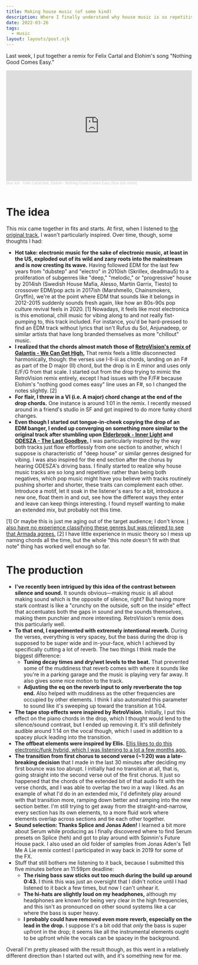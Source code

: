 ```yaml
---
title: Making house music (of some kind)
description: Where I finally understand why house music is so repetitive
date: 2022-03-26
tags:
  - music
layout: layouts/post.njk
---
```


Last week, I put together a remix for Felix Cartal and Elohim's song "Nothing Good Comes Easy."

<iframe width="100%" height="300" scrolling="no" frameborder="no" allow="autoplay" src="https://w.soundcloud.com/player/?url=https%3A//api.soundcloud.com/tracks/1237713478&color=%235c5c5c&auto_play=false&hide_related=true&show_comments=false&show_user=true&show_reposts=false&show_teaser=false&visual=true"></iframe><div style="font-size: 10px; color: #cccccc;line-break: anywhere;word-break: normal;overflow: hidden;white-space: nowrap;text-overflow: ellipsis; font-family: Interstate,Lucida Grande,Lucida Sans Unicode,Lucida Sans,Garuda,Verdana,Tahoma,sans-serif;font-weight: 100;"><a href="https://soundcloud.com/blueticksound" title="blue tick" target="_blank" style="color: #cccccc; text-decoration: none;">blue tick</a> · <a href="https://soundcloud.com/blueticksound/felix-cartal-feat-elohim-nothing-good-comes-easy-blue-tick-remix" title="Felix Cartal feat. Elohim - Nothing Good Comes Easy (blue tick remix)" target="_blank" style="color: #cccccc; text-decoration: none;">Felix Cartal feat. Elohim - Nothing Good Comes Easy (blue tick remix)</a></div><br />

# The idea
This mix came together in fits and starts. At first, when I listened to [the original track](https://www.youtube.com/watch?v=lyUB6iz6b1w), I wasn't particularly inspired. Over time, though, some thoughts I had:

* **Hot take: electronic music for the sake of electronic music, at least in the US, exploded out of its wild and zany roots into the mainstream and is now cresting its wave.** Having followed EDM for the last few years from "dubstep" and "electro" in 2010ish (Skrillex, deadmau5) to a proliferation of subgenres like "deep," "melodic," or "progressive" house by 2014ish (Swedish House Mafia, Alesso, Martin Garrix, Tiesto) to crossover EDM/pop acts in 2017ish (Marshmello, Chainsmokers, Gryffin), we're at the point where EDM that sounds like it belongs in 2012-2015 suddenly sounds fresh again, like how an 80s-90s pop culture revival feels in 2020. [1] Nowadays, it feels like most electronica is this emotional, chill music for vibing along to and not really fist-pumping to, this track included. For instance, you'd be hard-pressed to find an EDM track without lyrics that isn't Rufus du Sol, Anjunadeep, or similar artists that have long branded themselves as more "chillout" music.
* **I realized that the chords almost match those of [RetroVision's remix of Galantis - We Can Get High.](https://www.youtube.com/watch?v=5PeYXJHi2HU)** That remix feels a little disconnected harmonically, though: the verses use I-II-iii as chords, landing on an F# as part of the D major (II) chord, but the drop is in E minor and uses only E/F/G from that scale. I started out from the drop trying to mimic the RetroVision remix entirely, except I had issues with the F/F# because Elohim's "nothing good comes easy" line uses an F#, so I changed the notes slightly. [2]
* **For flair, I threw in a VI (i.e. A major) chord change at the end of the drop chords.** One instance is around 1:01 in the remix. I recently messed around in a friend's studio in SF and got inspired to do more funky chord changes.
* **Even though I started out tongue-in-cheek copying the drop of an EDM banger, I ended up converging on something more similar to the original track after stumbling upon [Elderbrook - Inner Light](https://www.youtube.com/watch?v=4DPCHufDWJQ) and [ODESZA - The Last Goodbye.](https://www.youtube.com/watch?v=GpuUOl6ddVI)** I was particularly inspired by the way both tracks just flow effortlessly from one section to another, which I suppose is characteristic of "deep house" or similar genres designed for vibing.  I was also inspired for the end section after the chorus by hearing ODESZA's driving bass. I finally started to realize why house music tracks are so long and repetitive: rather than being both negatives, which pop music might have you believe with tracks routinely pushing shorter and shorter, these traits can complement each other. Introduce a motif, let it soak in the listener's ears for a bit, introduce a new one, float them in and out, see how the different ways they enter and leave can keep things interesting. I found myself wanting to make an extended mix, but probably not this time.

[1] Or maybe this is just me aging out of the target audience; I don't know. [I also have no experience classifying these genres but was relieved to see that Armada agrees.](https://www.armadamusic.com/news/house-music)
[2] I have little experience in music theory so I mess up naming chords all the time, but the whole "this note doesn't fit with that note" thing has worked well enough so far.

# The production
* **I've recently been intrigued by this idea of the contrast between silence and sound.** It sounds obvious—making music is all about making sound which is the opposite of silence, right? But having more stark contrast is like a "crunchy on the outside, soft on the inside" effect that accentuates both the gaps in sound and the sounds themselves, making them punchier and more interesting. RetroVision's remix does this particularly well.
* **To that end, I experimented with extremely intentional reverb.** During the verses, everything is very spacey, but the bass during the drop is supposed to be super wide and in-your-face, which I achieved by specifically cutting a lot of reverb. The two things I think made the biggest difference:
  - **Tuning decay times and dry/wet levels to the beat.** That prevented some of the muddiness that reverb comes with where it sounds like you're in a parking garage and the music is playing very far away. It also gives some nice motion to the track.
  - **Adjusting the eq on the reverb input to only reverberate the top end.** Also helped with muddiness as the other frequencies are occupied by other elements. I think I also automated this parameter to sound like it's sweeping up toward the transition at 1:04.
* **The tape stop effects were inspired by RetroVision.** Initially, I put this effect on the piano chords in the drop, which I thought would lend to the silence/sound contrast, but I ended up removing it. It's still definitely audible around 1:14 on the vocal though, which I used in addition to a spacey pluck leading into the transition.
* **The offbeat elements were inspired by Ellis.** [Ellis likes to do this electronic/funk hybrid, which I was listening to a lot a few months ago.](https://www.youtube.com/watch?v=2M74T8ixh94)
* **The transition from first chorus to second verse (~1:20) was a late-breaking decision** that I made in the last 30 minutes after deciding my first bounce was too abrupt. I initially had no transition at all, that is, going straight into the second verse out of the first chorus. It just so happened that the chords of the extended bit of that audio fit with the verse chords, and I was able to overlap the two in a way I liked. As an example of what I'd do in an extended mix, I'd definitely play around with that transition more, ramping down better and ramping into the new section better. I'm still trying to get away from the straight-and-narrow, every section has its own elements, to a more fluid work where elements overlap across sections and tie each other together.
* **Sound selection: Thanks Splice and Jonas Aden!** I learned a bit more about Serum while producing as I finally discovered where to find Serum presets on Splice (heh) and got to play around with Spinnin's Future House pack. I also used an old folder of samples from Jonas Aden's Tell Me A Lie remix contest I participated in way back in 2019 for some of the FX.
* Stuff that still bothers me listening to it back, because I submitted this five minutes before an 11:59pm deadline:
  - **The rising bass saw sticks out too much during the build up around 0:43.** I think this was just an oversight that I didn't notice until I had listened to it back a few times, but now I can't unhear it.
  - **The hi-hats are slightly loud on my headphones,** although my headphones are known for being very clear in the high frequencies, and this isn't as pronounced on other sound systems like a car where the bass is super heavy.
  - **I probably could have removed even more reverb, especially on the lead in the drop.** I suppose it's a bit odd that *only* the bass is super upfront in the drop; it seems like all the instrumental elements ought to be upfront while the vocals can be spacey in the background.

Overall I'm pretty pleased with the result though, as this went in a relatively different direction than I started out with, and it's something new for me.
